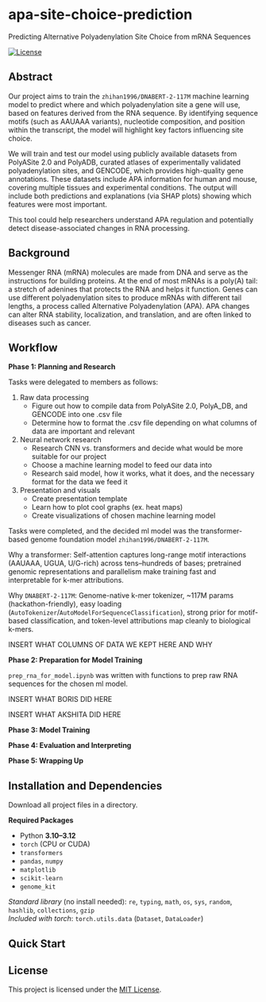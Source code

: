 # apa-site-choice-prediction

Predicting Alternative Polyadenylation Site Choice from mRNA Sequences

[![License](https://img.shields.io/badge/license-MIT-blue.svg)](LICENSE)

## Abstract

Our project aims to train the `zhihan1996/DNABERT-2-117M` machine learning model to predict where and which polyadenylation site a gene will use, based on features derived from the RNA sequence. By identifying sequence motifs (such as AAUAAA variants), nucleotide composition, and position within the transcript, the model will highlight key factors influencing site choice.

We will train and test our model using publicly available datasets from PolyASite 2.0 and PolyADB, curated atlases of experimentally validated polyadenylation sites, and GENCODE, which provides high-quality gene annotations. These datasets include APA information for human and mouse, covering multiple tissues and experimental conditions. The output will include both predictions and explanations (via SHAP plots) showing which features were most important.

This tool could help researchers understand APA regulation and potentially detect disease-associated changes in RNA processing.

## Background 

Messenger RNA (mRNA) molecules are made from DNA and serve as the instructions for building proteins. At the end of most mRNAs is a poly(A) tail: a stretch of adenines that protects the RNA and helps it function. Genes can use different polyadenylation sites to produce mRNAs with different tail lengths, a process called Alternative Polyadenylation (APA). APA changes can alter RNA stability, localization, and translation, and are often linked to diseases such as cancer.

## Workflow 

**Phase 1: Planning and Research** 

Tasks were delegated to members as follows: 
1. Raw data processing 
    - Figure out how to compile data from PolyASite 2.0, PolyA_DB, and GENCODE into one .csv file
    - Determine how to format the .csv file depending on what columns of data are important and relevant  
2. Neural network research 
    - Research CNN vs. transformers and decide what would be more suitable for our project
    - Choose a machine learning model to feed our data into 
    - Research said model, how it works, what it does, and the necessary format for the data we feed it 
3. Presentation and visuals 
    - Create presentation template 
    - Learn how to plot cool graphs (ex. heat maps)
    - Create visualizations of chosen machine learning model 

Tasks were completed, and the decided ml model was the transformer-based genome foundation model `zhihan1996/DNABERT-2-117M`. 

Why a transformer: Self-attention captures long-range motif interactions (AAUAAA, UGUA, U/G-rich) across tens–hundreds of bases; pretrained genomic representations and parallelism make training fast and interpretable for k-mer attributions.

Why `DNABERT-2-117M`: Genome-native k-mer tokenizer, ~117M params (hackathon-friendly), easy loading (`AutoTokenizer`/`AutoModelForSequenceClassification`), strong prior for motif-based classification, and token-level attributions map cleanly to biological k-mers.

INSERT WHAT COLUMNS OF DATA WE KEPT HERE AND WHY


**Phase 2: Preparation for Model Training** 

`prep_rna_for_model.ipynb` was written with functions to prep raw RNA sequences for the chosen ml model. 

INSERT WHAT BORIS DID HERE 

INSERT WHAT AKSHITA DID HERE 


**Phase 3: Model Training** 


**Phase 4: Evaluation and Interpreting** 


**Phase 5: Wrapping Up** 


## Installation and Dependencies 
Download all project files in a directory.

**Required Packages**
- Python **3.10–3.12**
- `torch` (CPU or CUDA)
- `transformers`
- `pandas`, `numpy`
- `matplotlib`
- `scikit-learn`
- `genome_kit`

*Standard library* (no install needed): `re`, `typing`, `math`, `os`, `sys`, `random`, `hashlib`, `collections`, `gzip`  
*Included with torch*: `torch.utils.data` (`Dataset`, `DataLoader`)

## Quick Start 


## License

This project is licensed under the [MIT License](LICENSE).
